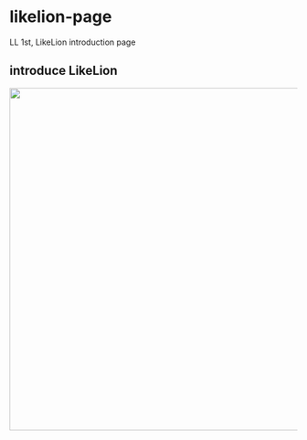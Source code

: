# likelion-page
LL 1st, LikeLion introduction page

## introduce LikeLion
<img src="https://user-images.githubusercontent.com/63948884/103577820-d073ee00-4f18-11eb-9d06-8ca0addf78c4.png" width="600px">
